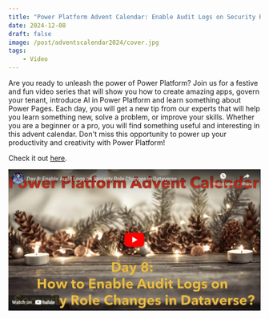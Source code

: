 ```yaml
---
title: "Power Platform Advent Calendar: Enable Audit Logs on Security Role Changes in Dataverse"
date: 2024-12-08
draft: false
image: /post/adventscalendar2024/cover.jpg
tags:
    - Video
---
```


Are you ready to unleash the power of Power Platform? Join us for a festive and fun video series that will show you how to create amazing apps, govern your tenant, introduce AI in Power Platform and learn something about Power Pages. Each day, you will get a new tip from our experts that will help you learn something new, solve a problem, or improve your skills. Whether you are a beginner or a pro, you will find something useful and interesting in this advent calendar. Don't miss this opportunity to power up your productivity and creativity with Power Platform!

Check it out [here](https://youtu.be/2mcF7V_i-p4).

[![](video.jpg)](https://youtu.be/2mcF7V_i-p4)